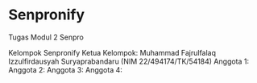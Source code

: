 # Senpronify
Tugas Modul 2 Senpro

Kelompok Senpronify
Ketua Kelompok: Muhammad Fajrulfalaq Izzulfirdausyah Suryaprabandaru (NIM 22/494174/TK/54184)
Anggota 1:
Anggota 2:
Anggota 3:
Anggota 4:
